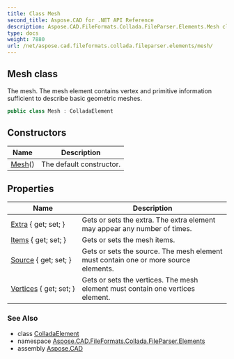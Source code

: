 ```yaml
---
title: Class Mesh
second_title: Aspose.CAD for .NET API Reference
description: Aspose.CAD.FileFormats.Collada.FileParser.Elements.Mesh class. The mesh. The mesh element contains vertex and primitive information sufficient to describe basic geometric meshes
type: docs
weight: 7880
url: /net/aspose.cad.fileformats.collada.fileparser.elements/mesh/
---
```

## Mesh class

The mesh. The mesh element contains vertex and primitive information sufficient to describe basic geometric meshes.

```csharp
public class Mesh : ColladaElement
```

## Constructors

| Name | Description |
| --- | --- |
| [Mesh](mesh/)() | The default constructor. |

## Properties

| Name | Description |
| --- | --- |
| [Extra](../../aspose.cad.fileformats.collada.fileparser.elements/mesh/extra/) { get; set; } | Gets or sets the extra. The extra element may appear any number of times. |
| [Items](../../aspose.cad.fileformats.collada.fileparser.elements/mesh/items/) { get; set; } | Gets or sets the mesh items. |
| [Source](../../aspose.cad.fileformats.collada.fileparser.elements/mesh/source/) { get; set; } | Gets or sets the source. The mesh element must contain one or more source elements. |
| [Vertices](../../aspose.cad.fileformats.collada.fileparser.elements/mesh/vertices/) { get; set; } | Gets or sets the vertices. The mesh element must contain one vertices element. |

### See Also

* class [ColladaElement](../colladaelement/)
* namespace [Aspose.CAD.FileFormats.Collada.FileParser.Elements](../../aspose.cad.fileformats.collada.fileparser.elements/)
* assembly [Aspose.CAD](../../)



